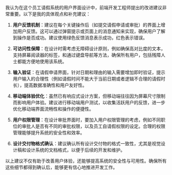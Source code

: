 我认为在这个员工请假系统的用户界面设计中，前端开发工程师提出的改进建议非常重要。以下是我的具体观点和补充建议：

1. **用户反馈机制**：建议在每个关键操作后（如提交请假申请或审批）的界面上增加用户反馈。这可以通过弹窗提示或页面上的消息通知来实现，确保用户了解到操作是否成功。建议使用绿色反馈消息表示成功，红色表示错误。

2. **可访问性保障**：在设计时需考虑无障碍设计原则，例如确保高对比度的文本，支持屏幕阅读器的标签，和通过键盘导航等方法，确保所有用户，包括残障人士都能方便地使用该系统。

3. **输入验证**：在请假申请界面，针对日期和理由的输入需要增加即时验证，提示用户输入的合理性（例如请假时间不能大于当前日期或者逻辑不合理的请假时长），提高数据准确性和用户友好性。

4. **移动端体验优化**：虽然已有响应式设计方案，但移动端往往因为屏幕尺寸限制而影响用户体验。建议进行移动端用户测试，以收集活跃用户的反馈，进一步优化移动端界面流畅性和操作的便捷性。

5. **用户权限管理**：在设计审批界面时，要加入用户权限管理的考虑，例如不同职位的审批人是否有不同的审批权限，以及员工自请假权限的设定。合理的权限管理能够提升系统的安全性和效率。

6. **设计交付物格式确认**：建议确认所有设计交付物的格式一致性，尤其是视觉设计稿和设计系统的文档格式，以便于后续的开发和维护。

以上建议不仅有助于改善用户体验，还能够提高系统的安全性与可用性。确保所有这些细节都得到确认后，能够更有信心地推进开发工作。

